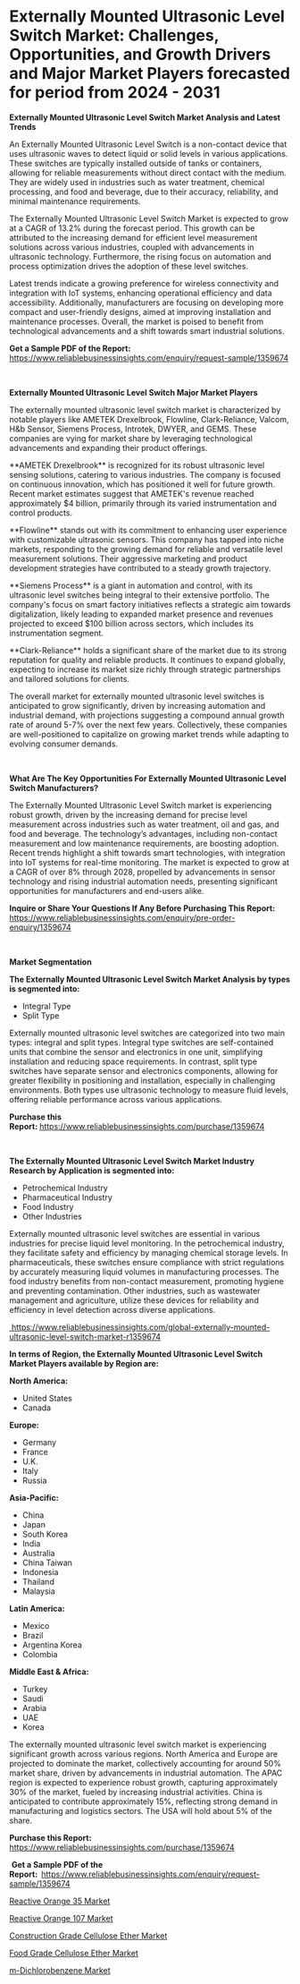 <p><h1>Externally Mounted Ultrasonic Level Switch Market: Challenges, Opportunities, and Growth Drivers and Major Market Players forecasted for period from 2024 - 2031</h1></p><p><strong>Externally Mounted Ultrasonic Level Switch Market Analysis and Latest Trends</strong></p>
<p><p>An Externally Mounted Ultrasonic Level Switch is a non-contact device that uses ultrasonic waves to detect liquid or solid levels in various applications. These switches are typically installed outside of tanks or containers, allowing for reliable measurements without direct contact with the medium. They are widely used in industries such as water treatment, chemical processing, and food and beverage, due to their accuracy, reliability, and minimal maintenance requirements.</p><p>The Externally Mounted Ultrasonic Level Switch Market is expected to grow at a CAGR of 13.2% during the forecast period. This growth can be attributed to the increasing demand for efficient level measurement solutions across various industries, coupled with advancements in ultrasonic technology. Furthermore, the rising focus on automation and process optimization drives the adoption of these level switches. </p><p>Latest trends indicate a growing preference for wireless connectivity and integration with IoT systems, enhancing operational efficiency and data accessibility. Additionally, manufacturers are focusing on developing more compact and user-friendly designs, aimed at improving installation and maintenance processes. Overall, the market is poised to benefit from technological advancements and a shift towards smart industrial solutions.</p></p>
<p><strong>Get a Sample PDF of the Report:&nbsp;</strong> <a href="https://www.reliablebusinessinsights.com/enquiry/request-sample/1359674">https://www.reliablebusinessinsights.com/enquiry/request-sample/1359674</a></p>
<p>&nbsp;</p>
<p><strong>Externally Mounted Ultrasonic Level Switch Major Market Players</strong></p>
<p><p>The externally mounted ultrasonic level switch market is characterized by notable players like AMETEK Drexelbrook, Flowline, Clark-Reliance, Valcom, H&b Sensor, Siemens Process, Introtek, DWYER, and GEMS. These companies are vying for market share by leveraging technological advancements and expanding their product offerings.</p><p>**AMETEK Drexelbrook** is recognized for its robust ultrasonic level sensing solutions, catering to various industries. The company is focused on continuous innovation, which has positioned it well for future growth. Recent market estimates suggest that AMETEK's revenue reached approximately $4 billion, primarily through its varied instrumentation and control products.</p><p>**Flowline** stands out with its commitment to enhancing user experience with customizable ultrasonic sensors. This company has tapped into niche markets, responding to the growing demand for reliable and versatile level measurement solutions. Their aggressive marketing and product development strategies have contributed to a steady growth trajectory.</p><p>**Siemens Process** is a giant in automation and control, with its ultrasonic level switches being integral to their extensive portfolio. The company's focus on smart factory initiatives reflects a strategic aim towards digitalization, likely leading to expanded market presence and revenues projected to exceed $100 billion across sectors, which includes its instrumentation segment.</p><p>**Clark-Reliance** holds a significant share of the market due to its strong reputation for quality and reliable products. It continues to expand globally, expecting to increase its market size richly through strategic partnerships and tailored solutions for clients. </p><p>The overall market for externally mounted ultrasonic level switches is anticipated to grow significantly, driven by increasing automation and industrial demand, with projections suggesting a compound annual growth rate of around 5-7% over the next few years. Collectively, these companies are well-positioned to capitalize on growing market trends while adapting to evolving consumer demands.</p></p>
<p>&nbsp;</p>
<p><strong>What Are The Key Opportunities For Externally Mounted Ultrasonic Level Switch Manufacturers?</strong></p>
<p><p>The Externally Mounted Ultrasonic Level Switch market is experiencing robust growth, driven by the increasing demand for precise level measurement across industries such as water treatment, oil and gas, and food and beverage. The technology’s advantages, including non-contact measurement and low maintenance requirements, are boosting adoption. Recent trends highlight a shift towards smart technologies, with integration into IoT systems for real-time monitoring. The market is expected to grow at a CAGR of over 8% through 2028, propelled by advancements in sensor technology and rising industrial automation needs, presenting significant opportunities for manufacturers and end-users alike.</p></p>
<p><strong>Inquire or Share Your Questions If Any Before Purchasing This Report:</strong> <a href="https://www.reliablebusinessinsights.com/enquiry/pre-order-enquiry/1359674">https://www.reliablebusinessinsights.com/enquiry/pre-order-enquiry/1359674</a></p>
<p>&nbsp;</p>
<p><strong>Market Segmentation</strong></p>
<p><strong>The Externally Mounted Ultrasonic Level Switch Market Analysis by types is segmented into:</strong></p>
<p><ul><li>Integral Type</li><li>Split Type</li></ul></p>
<p><p>Externally mounted ultrasonic level switches are categorized into two main types: integral and split types. Integral type switches are self-contained units that combine the sensor and electronics in one unit, simplifying installation and reducing space requirements. In contrast, split type switches have separate sensor and electronics components, allowing for greater flexibility in positioning and installation, especially in challenging environments. Both types use ultrasonic technology to measure fluid levels, offering reliable performance across various applications.</p></p>
<p><strong>Purchase this Report:&nbsp;</strong><a href="https://www.reliablebusinessinsights.com/purchase/1359674">https://www.reliablebusinessinsights.com/purchase/1359674</a></p>
<p>&nbsp;</p>
<p><strong>The Externally Mounted Ultrasonic Level Switch Market Industry Research by Application is segmented into:</strong></p>
<p><ul><li>Petrochemical Industry</li><li>Pharmaceutical Industry</li><li>Food Industry</li><li>Other Industries</li></ul></p>
<p><p>Externally mounted ultrasonic level switches are essential in various industries for precise liquid level monitoring. In the petrochemical industry, they facilitate safety and efficiency by managing chemical storage levels. In pharmaceuticals, these switches ensure compliance with strict regulations by accurately measuring liquid volumes in manufacturing processes. The food industry benefits from non-contact measurement, promoting hygiene and preventing contamination. Other industries, such as wastewater management and agriculture, utilize these devices for reliability and efficiency in level detection across diverse applications.</p></p>
<p><a href="https://www.reliablebusinessinsights.com/global-externally-mounted-ultrasonic-level-switch-market-r1359674">&nbsp;https://www.reliablebusinessinsights.com/global-externally-mounted-ultrasonic-level-switch-market-r1359674</a></p>
<p><strong>In terms of Region, the Externally Mounted Ultrasonic Level Switch Market Players available by Region are:</strong></p>
<p>
    <p> <strong> North America: </strong>
        <ul>
            <li>United States</li>
            <li>Canada</li>
        </ul>
        </p> 
    <p> <strong> Europe: </strong>
        <ul>
            <li>Germany</li>
            <li>France</li>
            <li>U.K.</li>
            <li>Italy</li>
            <li>Russia</li>
        </ul>
        </p> 
    <p> <strong> Asia-Pacific: </strong>
        <ul>
            <li>China</li>
            <li>Japan</li>
            <li>South Korea</li>
            <li>India</li>
            <li>Australia</li>
            <li>China Taiwan</li>
            <li>Indonesia</li>
            <li>Thailand</li>
            <li>Malaysia</li>
        </ul>
        </p> 
    <p> <strong> Latin America: </strong>
        <ul>
            <li>Mexico</li>
            <li>Brazil</li>
            <li>Argentina Korea</li>
            <li>Colombia</li>
        </ul>
        </p> 
    <p> <strong> Middle East & Africa: </strong>
        <ul>
            <li>Turkey</li>
            <li>Saudi</li>
            <li>Arabia</li>
            <li>UAE</li>
            <li>Korea</li>
        </ul>
    </p>
    </p>
<p><p>The externally mounted ultrasonic level switch market is experiencing significant growth across various regions. North America and Europe are projected to dominate the market, collectively accounting for around 50% market share, driven by advancements in industrial automation. The APAC region is expected to experience robust growth, capturing approximately 30% of the market, fueled by increasing industrial activities. China is anticipated to contribute approximately 15%, reflecting strong demand in manufacturing and logistics sectors. The USA will hold about 5% of the share.</p></p>
<p><strong>Purchase this Report: </strong><a href="https://www.reliablebusinessinsights.com/purchase/1359674">https://www.reliablebusinessinsights.com/purchase/1359674</a></p>
<p>&nbsp;<strong>Get a Sample PDF of the Report:&nbsp;&nbsp;</strong><a href="https://www.reliablebusinessinsights.com/enquiry/request-sample/1359674">https://www.reliablebusinessinsights.com/enquiry/request-sample/1359674</a></p>
<p><strong></strong></p>
<p><p><a href="https://www.linkedin.com/pulse/reactive-orange-35-market-outlook-complete-industry-analysis-rnxmc?trackingId=gzLMbGV5Qpu0GhvzCmNvQw%3D%3D">Reactive Orange 35 Market</a></p><p><a href="https://www.linkedin.com/pulse/insights-reactive-orange-107-market-players-size-geographical-mekoc?trackingId=0oViOOqwSe2NtpDjea%2FFRg%3D%3D">Reactive Orange 107 Market</a></p><p><a href="https://issuu.com/reportprime-2/docs/construction-grade-cellulose-ether-_7fd4f08b1411c7">Construction Grade Cellulose Ether Market</a></p><p><a href="https://issuu.com/reportprime-2/docs/food-grade-cellulose-ether-market-s_4834c048fa52f9">Food Grade Cellulose Ether Market</a></p><p><a href="https://github.com/sumonsky0m/Market-Research-Report-List-1/blob/main/m-dichlorobenzene-market.md">m-Dichlorobenzene Market</a></p></p>